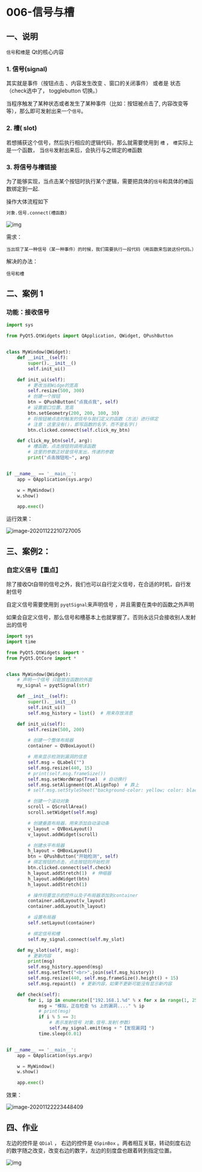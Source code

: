 # 006-信号与槽

## 一、说明

`信号`和`槽`是 Qt的核心内容

### 1. 信号(signal)

其实就是事件（按钮点击 、内容发生改变 、窗口的关闭事件） 或者是 状态 （check选中了， togglebutton 切换。） 

当程序触发了某种状态或者发生了某种事件（比如：按钮被点击了, 内容改变等等），那么即可发射出来一个`信号`。

### 2. 槽( slot)

若想捕获这个信号，然后执行相应的逻辑代码，那么就需要使用到 `槽` ， `槽`实际上是一个函数， 当`信号`发射出来后，会执行与之绑定的`槽`函数

### 3. 将信号与槽链接

为了能够实现，当点击某个按钮时执行某个逻辑，需要把具体的`信号`和具体的`槽`函数绑定到一起.  

操作大体流程如下

```python
对象.信号.connect(槽函数)
```

![img](006-信号与槽.assets/signal_slot.png)

需求： 

```markup
当出现了某一种信号（某一种事件）的时候，我们需要执行一段代码（用函数来包装这份代码。）
```

解决的办法：

```markup
信号和槽
```

## 二、案例 1

### 功能：接收信号

```python
import sys

from PyQt5.QtWidgets import QApplication, QWidget, QPushButton


class MyWindow(QWidget):
    def __init__(self):
        super().__init__()
        self.init_ui()

    def init_ui(self):
        # 更改当前Widge的宽高
        self.resize(500, 300)
        # 创建一个按钮
        btn = QPushButton("点我点我", self)
        # 设置窗口位置、宽高
        btn.setGeometry(200, 200, 100, 30)
        # 将按钮被点击时触发的信号与我们定义的函数（方法）进行绑定
        # 注意：这里没有()，即写函数的名字，而不是名字()
        btn.clicked.connect(self.click_my_btn)

    def click_my_btn(self, arg):
        # 槽函数，点击按钮则调用该函数
        # 这里的参数正好是信号发出，传递的参数
        print("点击按钮啦~", arg)


if __name__ == '__main__':
    app = QApplication(sys.argv)

    w = MyWindow()
    w.show()

    app.exec()
```

运行效果：

![image-20201122210727005](006-信号与槽.assets/image-20201122210727005.png)

## 三、案例2：

### 自定义信号【重点】

除了接收Qt自带的信号之外，我们也可以自行定义信号，在合适的时机，自行发射信号

自定义信号需要使用到 `pyqtSignal`来声明信号  ，并且需要在类中的函数之外声明

如果会自定义信号，那么信号和槽基本上也就掌握了。否则永远只会接收别人发射出的信号

```python
import sys
import time

from PyQt5.QtWidgets import *
from PyQt5.QtCore import *


class MyWindow(QWidget):
    # 声明一个信号 只能放在函数的外面
    my_signal = pyqtSignal(str)

    def __init__(self):
        super().__init__()
        self.init_ui()
        self.msg_history = list()  # 用来存放消息

    def init_ui(self):
        self.resize(500, 200)

        # 创建一个整体布局器
        container = QVBoxLayout()

        # 用来显示检测到漏洞的信息
        self.msg = QLabel("")
        self.msg.resize(440, 15)
        # print(self.msg.frameSize())
        self.msg.setWordWrap(True)  # 自动换行
        self.msg.setAlignment(Qt.AlignTop)  # 靠上
        # self.msg.setStyleSheet("background-color: yellow; color: black;")

        # 创建一个滚动对象
        scroll = QScrollArea()
        scroll.setWidget(self.msg)

        # 创建垂直布局器，用来添加自动滚动条
        v_layout = QVBoxLayout()
        v_layout.addWidget(scroll)

        # 创建水平布局器
        h_layout = QHBoxLayout()
        btn = QPushButton("开始检测", self)
        # 绑定按钮的点击，点击按钮则开始检测
        btn.clicked.connect(self.check)
        h_layout.addStretch(1)  # 伸缩器
        h_layout.addWidget(btn)
        h_layout.addStretch(1)

        # 操作将要显示的控件以及子布局器添加到container
        container.addLayout(v_layout)
        container.addLayout(h_layout)

        # 设置布局器
        self.setLayout(container)

        # 绑定信号和槽
        self.my_signal.connect(self.my_slot)

    def my_slot(self, msg):
        # 更新内容
        print(msg)
        self.msg_history.append(msg)
        self.msg.setText("<br>".join(self.msg_history))
        self.msg.resize(440, self.msg.frameSize().height() + 15)
        self.msg.repaint()  # 更新内容，如果不更新可能没有显示新内容

    def check(self):
        for i, ip in enumerate(["192.168.1.%d" % x for x in range(1, 255)]):
            msg = "模拟，正在检查 %s 上的漏洞...." % ip
            # print(msg)
            if i % 5 == 3:
                # 表示发射信号 对象.信号.发射(参数)
                self.my_signal.emit(msg + "【发现漏洞】")
            time.sleep(0.01)


if __name__ == '__main__':
    app = QApplication(sys.argv)

    w = MyWindow()
    w.show()

    app.exec()
```

效果：

![image-20201122223448409](006-信号与槽.assets/image-20201122223448409.png)

## 四、作业

左边的控件是 `QDial`   ， 右边的控件是 `QSpinBox` 。两者相互关联，转动刻度右边的数字随之改变，改变右边的数字，左边的刻度盘也跟着转到指定位置。

![img](006-信号与槽.assets/signal_slot_2.png)